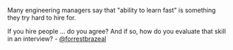 Many engineering managers say that "ability to learn fast" is something they try hard to hire for.

If you hire people ... do you agree? And if so, how do you evaluate that skill in an interview? - [@forrestbrazeal](https://twitter.com/forrestbrazeal/status/1281699013864173568)